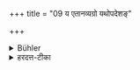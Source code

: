 +++
title = "09 य एतानव्यग्रो यथोपदेशङ्"

+++

<details><summary>Bühler</summary>

9. He who devoutly offers those (above-described), to the rules, (obtains) Balis and Homas), according eternal bliss in heaven and prosperity.
</details>

<details><summary>हरदत्त-टीका</summary>

## सूत्रम्
य एतानव्यग्रो यथोपदेशं कुरुते नित्यः स्वर्गः पुष्टिश्च ॥९॥  
### टिप्पनी
य एताननन्तरोक्तान् होमान् बलींश्च । अव्यग्रः समाहितमना भूत्वा यथोपदेशमुपदेशानतिक्रमेण कुरुते । य इति वचनात्तस्यति पूर्वं गम्यते । तस्य नित्यः स्वर्गः पुष्टिश्च 'स्वर्गपुष्टिसंयुक्ता' इति यत् पूर्वमुक्तं तस्याऽर्थवादताशङ्का मा भूदिति पुनर्वचनम् । पुष्टिस्वर्गौ नित्यावेव भवत, न प्रबलैरपि कर्मान्तरैर्बाधनमिति ॥९॥
</details>
